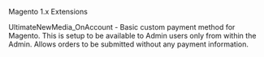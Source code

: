Magento 1.x Extensions

UltimateNewMedia_OnAccount - Basic custom payment method for Magento. This is setup to be available to Admin users only from within the Admin. Allows orders to be submitted without any payment information.

